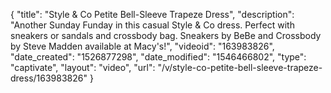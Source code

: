 {
    "title": "Style & Co Petite Bell-Sleeve Trapeze Dress",
    "description": "Another Sunday Funday in this casual Style & Co dress. Perfect with sneakers or sandals and crossbody bag. Sneakers by BeBe and Crossbody by Steve Madden available at Macy's!",
    "videoid": "163983826",
    "date_created": "1526877298",
    "date_modified": "1546466802",
    "type": "captivate",
    "layout": "video",
    "url": "\/v\/style-co-petite-bell-sleeve-trapeze-dress\/163983826"
}